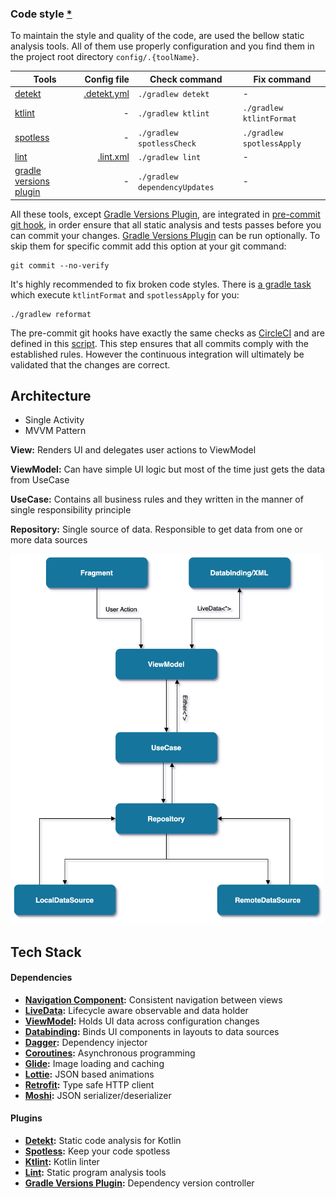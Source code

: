 ### Code style [*](https://github.com/VMadalin/kotlin-sample-app)

To maintain the style and quality of the code, are used the bellow static analysis tools. All of them use properly configuration and you find them in the project root directory `config/.{toolName}`.

| Tools                             | Config file                            | Check command                | Fix command               |
|-----------------------------------|---------------------------------------:|------------------------------|---------------------------|
| [detekt][detekt]                  | [.detekt.yml](/config/.detekt.yml)     | `./gradlew detekt`           | -                         |
| [ktlint][ktlint]                  | -                                      | `./gradlew ktlint`           | `./gradlew ktlintFormat`  |
| [spotless][spotless]              | -                                      | `./gradlew spotlessCheck`    | `./gradlew spotlessApply` |
| [lint][lint]                      | [.lint.xml](/config/.lint.xml)         | `./gradlew lint`             | -                         |
| [gradle versions plugin][gvPlugin]| -                                      | `./gradlew dependencyUpdates`| -                         |

All these tools, except [Gradle Versions Plugin][gvPlugin], are integrated in [pre-commit git hook](https://git-scm.com/book/en/v2/Customizing-Git-Git-Hooks), in order
ensure that all static analysis and tests passes before you can commit your changes. [Gradle Versions Plugin][gvPlugin] can be run optionally. To skip them for specific commit add this option at your git command:

```properties
git commit --no-verify
```

It's highly recommended to fix broken code styles. There is [a gradle task](/build.gradle#L57) which execute `ktlintFormat` and `spotlessApply` for you:

```properties
./gradlew reformat
```


The pre-commit git hooks have exactly the same checks as [CircleCI](https://circleci.com/) and are defined in this [script](/config/scripts/git-hooks/pre-commit.sh). This step ensures that all commits comply with the established rules. However the continuous integration will ultimately be validated that the changes are correct.


## Architecture

- Single Activity
- MVVM Pattern

**View:** Renders UI and delegates user actions to ViewModel

**ViewModel:** Can have simple UI logic but most of the time just gets the data from UseCase

**UseCase:** Contains all business rules and they written in the manner of single responsibility principle

**Repository:** Single source of data. Responsible to get data from one or more data sources

<img src="https://github.com/aligkts/FlowerBox/blob/master/images/architecture-diagram.png" width="500" />

## Tech Stack

#### Dependencies

- **[Navigation Component](https://developer.android.com/jetpack/androidx/releases/navigation):** Consistent navigation between views
- **[LiveData](https://developer.android.com/topic/libraries/architecture/livedata):** Lifecycle aware observable and data holder
- **[ViewModel](https://developer.android.com/topic/libraries/architecture/viewmodel):** Holds UI data across configuration changes
- **[Databinding](https://developer.android.com/topic/libraries/data-binding/):** Binds UI components in layouts to data sources
- **[Dagger](https://github.com/google/dagger):** Dependency injector
- **[Coroutines](https://github.com/Kotlin/kotlinx.coroutines):** Asynchronous programming
- **[Glide](https://github.com/bumptech/glide):** Image loading and caching
- **[Lottie](https://github.com/airbnb/lottie-android):** JSON based animations
- **[Retrofit](https://github.com/square/retrofit):** Type safe HTTP client
- **[Moshi](https://github.com/square/moshi):** JSON serializer/deserializer

#### Plugins

- **[Detekt][detekt]:** Static code analysis for Kotlin
- **[Spotless][spotless]:** Keep your code spotless
- **[Ktlint][ktlint]:** Kotlin linter
- **[Lint][lint]:** Static program analysis tools
- **[Gradle Versions Plugin][gvPlugin]:** Dependency version controller

[detekt]: https://github.com/arturbosch/detekt
[ktlint]: https://github.com/pinterest/ktlint
[spotless]: https://github.com/diffplug/spotless       
[lint]: https://developer.android.com/studio/write/lint
[gvPlugin]: https://github.com/ben-manes/gradle-versions-plugin
